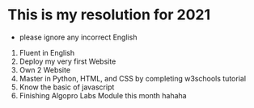 # This is my resolution for 2021
- please ignore any incorrect English

1. Fluent in English
2. Deploy my very first Website
3. Own 2 Website
4. Master in Python, HTML, and CSS by completing w3schools tutorial
5. Know the basic of javascript
6. Finishing Algopro Labs Module this month hahaha
